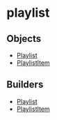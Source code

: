 # playlist

## Objects

 * <span class="badge object-type-class"></span> [Playlist](./object-Playlist.md)
 * <span class="badge object-type-class"></span> [PlaylistItem](./object-PlaylistItem.md)
## Builders

 * <span class="badge builder"></span> [Playlist](./builder-Playlist.md)
 * <span class="badge builder"></span> [PlaylistItem](./builder-PlaylistItem.md)
